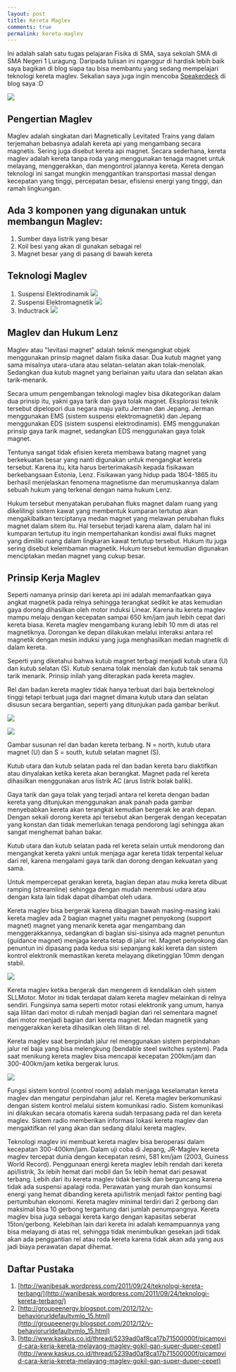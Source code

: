 ```yaml
---
layout: post
title: Kereta Maglev
comments: true
permalink: kereta-maglev
---
```


<script async class="speakerdeck-embed" data-id="6a2a94d033b80132573f121bd1ded631" data-ratio="1.33333333333333" src="//speakerdeck.com/assets/embed.js"></script>

Ini adalah salah satu tugas pelajaran Fisika di SMA, saya sekolah SMA di SMA Negeri 1 Luragung. Daripada tulisan ini nganggur di hardisk lebih baik saya bagikan di blog siapa tau bisa membantu yang sedang mempelajari teknologi kereta maglev. Sekalian saya juga ingin mencoba [Speakerdeck](http://speakerdeck.com "Speakerdeck") di blog saya :D

![](/assets/maglev1.jpg)

## Pengertian Maglev
Maglev adalah singkatan dari Magnetically Levitated Trains yang dalam terjemahan bebasnya adalah kereta api yang mengambang secara magnetis. Sering juga disebut kereta api magnet. Secara sederhana, kereta maglev adalah kereta tanpa roda yang menggunakan tenaga magnet untuk melayang, menggerakkan, dan mengontrol jalannya kereta. Kereta dengan teknologi ini sangat mungkin menggantikan transportasi massal dengan kecepatan yang tinggi, percepatan besar, efisiensi energi yang tinggi, dan ramah lingkungan.


## Ada 3 komponen yang digunakan untuk membangun Maglev:
1. Sumber daya listrik yang besar 
2. Koil besi yang akan di gunakan sebagai rel
3. Magnet besar yang di pasang di bawah kereta


## Teknologi Maglev
1. Suspensi Elektrodinamik
![](/assets/maglev2.jpg)
2. Suspensi Elektromagnetik
![](/assets/maglev3.jpg)
3. Inductrack
![](/assets/maglev4.jpg)

## Maglev dan Hukum Lenz
Maglev atau "levitasi magnet" adalah teknik mengangkat objek menggunakan prinsip magnet dalam fisika dasar. Dua kutub magnet yang sama misalnya utara-utara atau selatan-selatan akan tolak-menolak. Sedangkan dua kutub magnet yang berlainan yaitu utara dan selatan akan tarik-menarik.

Secara umum pengembangan teknologi maglev bisa dikategorikan dalam dua prinsip itu, yakni gaya tarik dan gaya tolak magnet. Eksplorasi teknik tersebut dipelopori dua negara maju yaitu Jerman dan Jepang. Jerman menggunakan EMS (sistem suspensi elektromagnetik) dan Jepang menggunakan EDS (sistem suspensi elektrodinamis). EMS menggunakan prinsip gaya tarik magnet, sedangkan EDS menggunakan gaya tolak magnet.

Tentunya sangat tidak efisien kereta membawa batang magnet yang berkekuatan besar yang nanti digunakan untuk mengangkat kereta tersebut. Karena itu, kita harus berterimakasih kepada fisikawan berkebangsaan Estonia, Lenz. Fisikawan yang hidup pada 1804-1865 itu berhasil menjelaskan fenomena magnetisme dan merumuskannya dalam sebuah hukum yang terkenal dengan nama hukum Lenz.

Hukum tersebut menyatakan perubahan fluks magnet dalam ruang yang dikelilingi sistem kawat yang membentuk kumparan tertutup akan mengakibatkan terciptanya medan magnet yang melawan perubahan fluks magnet dalam sitem itu. Hal tersebut terjadi karena alam, dalam hal ini kumparan tertutup itu ingin mempertahankan kondisi awal fluks magnet yang dimiliki ruang dalam lingkaran kawat tertutup tersebut. Hukum itu juga sering disebut kelembaman magnetik. Hukum tersebut kemudian digunakan menciptakan medan magnet yang cukup besar.


## Prinsip Kerja Maglev
Seperti namanya prinsip dari kereta api ini adalah memanfaatkan gaya angkat magnetik pada relnya sehingga terangkat sedikit ke atas kemudian gaya dorong dihasilkan oleh motor induksi Linear. Karena itu kereta maglev mampu melaju dengan kecepatan sampai 650 km/jam jauh lebih cepat dari kereta biasa. Kereta maglev mengambang kurang lebih 10 mm di atas rel magnetiknya. Dorongan ke depan dilakukan melalui interaksi antara rel magnetik dengan mesin induksi yang juga menghasilkan medan magnetik di dalam kereta.

Seperti yang diketahui bahwa kutub magnet terbagi menjadi kutub utara (U) dan kutub selatan (S). Kutub senama tolak menolak dan kutub tak senama tarik menarik. Prinsip inilah yang diterapkan pada kereta maglev.

Rel dan badan kereta maglev tidak hanya terbuat dari baja berteknologi tinggi tetapi terbuat juga dari magnet dimana kutub utara dan selatan disusun secara bergantian, seperti yang ditunjukan pada gambar berikut.

![](/assets/maglev5.png)

![](/assets/maglev6.png)

Gambar susunan rel dan badan kereta terbang. N = north, kutub utara magnet (U) dan S = south, kutub selatan magnet (S).

Kutub utara dan kutub selatan pada rel dan badan kereta baru diaktifkan atau dinyalakan ketika kereta akan berangkat. Magnet pada rel kereta dihasilkan menggunakan arus listrik AC (arus listrik bolak balik).

Gaya tarik dan gaya tolak yang terjadi antara rel kereta dengan badan kereta yang ditunjukan menggunakan anak panah pada gambar menyebabkan kereta akan terangkat kemudian bergerak ke arah depan. Dengan sekali dorong kereta api tersebut akan bergerak dengan kecepatan yang konstan dan tidak memerlukan tenaga pendorong lagi sehingga akan sangat menghemat bahan bakar.

Kutub utara dan kutub selatan pada rel kereta selain untuk mendorong dan 
mengangkat kereta yakni untuk menjaga agar kereta tidak terpental keluar dari rel, karena mengalami gaya tarik dan dorong dengan kekuatan yang sama.

Untuk mempercepat gerakan kereta, bagian depan atau muka kereta dibuat ramping (streamline) sehingga dengan mudah menmbusi udara atau dengan kata lain tidak dapat dihambat oleh udara.

Kereta maglev bisa bergerak karena dibagian bawah masing-masing kaki kereta maglev ada 2 bagian magnet yaitu magnet penyokong (support magnet) magnet yang menarik kereta agar mengambang dan menggerakkannya, sedangkan di bagian sisi-sisinya ada magnet penuntun (guidance magnet) menjaga kereta tetap di jalur rel. Magnet penyokong dan penuntun ini dipasang pada kedua sisi sepanjang kaki kereta dan sistem kontrol elektronik memastikan kereta melayang diketinggian 10mm dengan stabil.

![](/assets/maglev7.png)

Kereta maglev ketika bergerak dan mengerem di kendalikan oleh sistem SLLMotor. Motor ini tidak terdapat dalam kereta maglev melainkan di relnya sendiri. Fungsinya sama seperti motor rotasi elektronik yang umum, hanya saja lilitan dari motor di rubah menjadi bagian dari rel sementara magnet dari motor menjadi bagian dari kereta magnet. Medan magnetik yang menggerakkan kereta dihasilkan oleh lilitan di rel.

Kereta maglev saat berpindah jalur rel menggunakan sistem perpindahan jalur rel baja yang bisa melengkung (bendable steel switches system). Pada saat menikung kereta maglev bisa mencapai kecepatan 200km/jam dan 300-400km/jam ketika bergerak lurus.

![](/assets/maglev8.jpg)

Fungsi sistem kontrol (control room) adalah menjaga keselamatan kereta maglev dan mengatur perpindahan jalur rel. Kereta maglev berkomunikasi dengan sistem kontrol melalui sistem komunikasi radio. Sistem komunikasi ini dilakukan secara otomatis karena sudah terpasang pada rel dan kereta maglev. Sistem radio memberikan informasi lokasi kereta maglev dan mengaktifkan rel yang akan dan sedang dilalui kereta maglev.

Teknologi maglev ini membuat kereta maglev bisa beroperasi dalam kecepatan 300-400km/jam. Dalam uji coba di Jepang, JR-Maglev kereta maglev tercepat dunia dengan kecepatan resmi, 581 km/jam (2003, Guiness World Record). Penggunaan energi kereta maglev lebih rendah dari kereta api/listrik, 3x lebih hemat dari mobil dan 5x lebih hemat dari pesawat terbang. Lebih dari itu kereta maglev tidak berisik dan berguncang karena tidak ada suspensi apalagi roda. Perawatan yang murah dan konsumsi energi yang hemat dibanding kereta api/listrik menjadi faktor penting bagi pertumbuhan ekonomi. Kereta maglev minimal terdiri dari 2 gerbong dan maksimal bisa 10 gerbong tergantung dari jumlah penumpangnya. Kereta maglev bisa juga sebagai kereta kargo dengan kapasitas seberat 15ton/gerbong. Kelebihan lain dari kereta ini adalah kemampuannya yang bisa melayang di atas rel, sehingga tidak menimbulkan gesekan jadi tidak akan ada penggantian rel atau roda kereta karena tidak akan ada yang aus jadi biaya perawatan dapat dihemat.

## Daftar Pustaka
1. [http://wanibesak.wordpress.com/2011/09/24/teknologi-kereta-terbang/](http://wanibesak.wordpress.com/2011/09/24/teknologi-kereta-terbang/)
2. [http://groupeenergy.blogspot.com/2012/12/v-behaviorurldefaultvmlo_15.html](http://groupeenergy.blogspot.com/2012/12/v-behaviorurldefaultvmlo_15.html)
3. [http://www.kaskus.co.id/thread/5239ad0af8ca17b71500000f/picampvid-cara-kerja-kereta-melayang-maglev-gokil-gan-super-duper-cepet](http://www.kaskus.co.id/thread/5239ad0af8ca17b71500000f/picampvid-cara-kerja-kereta-melayang-maglev-gokil-gan-super-duper-cepet)